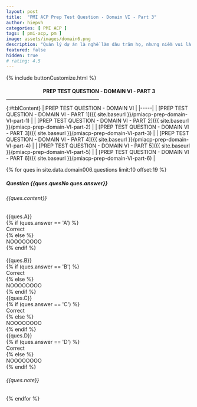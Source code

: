 ```yaml
---
layout: post
title:  "PMI ACP Prep Test Question - Domain VI - Part 3"
author: hiepvh
categories: [ PMI ACP ]
tags: [ pmi-acp, pm ]
image: assets/images/domain6.png
description: "Quản lý dự án là nghề làm dâu trăm họ, nhưng niềm vui là được học hỏi mỗi ngày, mỗi giờ, mỗi thời điểm."
featured: false
hidden: true
# rating: 4.5
---
```


{% include  buttonCustomize.html %}

<!-- Title Block -->
<div id="titleBlock" style="text-align: center;">
  <h4 style="margin-bottom: 0px;"> PREP TEST QUESTION - DOMAIN VI - PART 3</h4>
  <hr style="width: 50%;">
</div>

{:#tblContent}
| PREP TEST QUESTION - DOMAIN VI |
|-----|
| [PREP TEST QUESTION - DOMAIN VI - PART 1]({{ site.baseurl }}/pmiacp-prep-domain-VI-part-1) |
| [PREP TEST QUESTION - DOMAIN VI - PART 2]({{ site.baseurl }}/pmiacp-prep-domain-VI-part-2) |
| [PREP TEST QUESTION - DOMAIN VI - PART 3]({{ site.baseurl }}/pmiacp-prep-domain-VI-part-3) |
| [PREP TEST QUESTION - DOMAIN VI - PART 4]({{ site.baseurl }}/pmiacp-prep-domain-VI-part-4) |
| [PREP TEST QUESTION - DOMAIN VI - PART 5]({{ site.baseurl }}/pmiacp-prep-domain-VI-part-5) |
| [PREP TEST QUESTION - DOMAIN VI - PART 6]({{ site.baseurl }}/pmiacp-prep-domain-VI-part-6) |

{% for ques in site.data.domain006.questions limit:10 offset:19 %}
<!-- QUESTION -->
<div class="text-card">
  <div class="heading">
    <h5>Question {{ques.quesNo ques.answer}} </h5>
    <h6>{{ques.content}}</h6>
  </div>

  <div class="headingAnswer">
    <!-- Answer A -->
    <div class="flip">
      <div class="flipContent">
        <div class="front">
          {{ques.A}}
        </div>
        {% if (ques.answer == 'A') %}
          <div class="back" style="display: block">Correct</div>
        {% else %}  
          <div class="back">NOOOOOOOO</div>
        {% endif %}
      </div>
    </div>
    <br class="clear" />
    <!-- Answer B -->
    <div class="flip">
      <div class="flipContent">
        <div class="front">
          {{ques.B}}
        </div>
        {% if (ques.answer == 'B') %}
          <div class="back" style="display: block">Correct</div>
        {% else %}  
          <div class="back">NOOOOOOOO</div>
        {% endif %}
      </div>
    </div>
    <!-- Answer C -->
    <div class="flip">
      <div class="flipContent">
        <div class="front">
          {{ques.C}}
        </div>
        {% if (ques.answer == 'C') %}
          <div class="back">Correct</div>
        {% else %}  
          <div class="back">NOOOOOOOO</div>
        {% endif %}
      </div>
    </div>
    <!-- Answer D -->
    <div class="flip">
      <div class="flipContent">
        <div class="front">
          {{ques.D}}
        </div>
        {% if (ques.answer == 'D') %}
          <div class="back">Correct</div>
        {% else %}  
          <div class="back">NOOOOOOOO</div>
        {% endif %}
      </div>
    </div>
    <!-- Note--> 
    <div class="text-box-note">
      <h6>{{ques.note}}</h6>
    </div>
  </div>

</div>
{% endfor %}